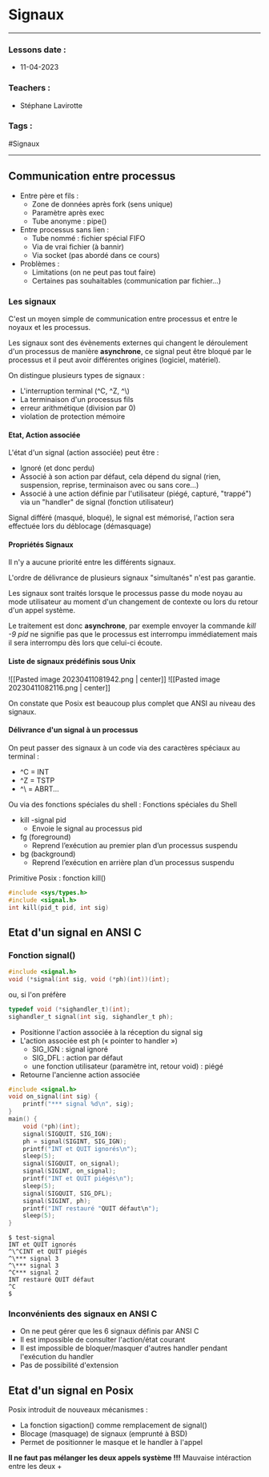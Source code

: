 # Signaux
---
### Lessons date :
- 11-04-2023

### Teachers :
- Stéphane Lavirotte

### Tags :
#Signaux

---
## Communication entre processus

- Entre père et fils :
	- Zone de données après fork (sens unique)
	- Paramètre après exec
	- Tube anonyme : pipe()
- Entre processus sans lien :
	- Tube nommé : fichier spécial FIFO
	- Via de vrai fichier (à bannir)
	- Via socket (pas abordé dans ce cours)
- Problèmes :
	- Limitations (on ne peut pas tout faire)
	- Certaines pas souhaitables (communication par fichier...)

### Les signaux

C'est un moyen simple de communication entre processus et entre le noyaux et les processus.

Les signaux sont des évènements externes qui changent le déroulement d'un processus de manière **asynchrone**, ce signal peut être bloqué par le processus et il peut avoir différentes origines (logiciel, matériel).

On distingue plusieurs types de signaux :
- L'interruption terminal (^C, ^Z, ^\\)
- La terminaison d'un processus fils
- erreur arithmétique (division par 0)
- violation de protection mémoire

#### Etat, Action associée

L'état d'un signal (action associée) peut être :
- Ignoré (et donc perdu)
- Associé à son action par défaut, cela dépend du signal (rien, suspension, reprise, terminaison avec ou sans core...)
- Associé à une action définie par l'utilisateur (piégé, capturé, "trappé") via un "handler" de signal (fonction utilisateur)

Signal différé (masqué, bloqué), le signal est mémorisé, l'action sera effectuée lors du déblocage (démasquage)

#### Propriétés Signaux

Il n'y a aucune priorité entre les différents signaux.

L'ordre de délivrance de plusieurs signaux "simultanés" n'est pas garantie.

Les signaux sont traités lorsque le processus passe du mode noyau au mode utilisateur au moment d'un changement de contexte ou lors du retour d'un appel système.

Le traitement est donc **asynchrone**, par exemple envoyer la commande *kill -9 pid* ne signifie pas que le processus est interrompu immédiatement mais il sera interrompu dès lors que celui-ci écoute.

#### Liste de signaux prédéfinis sous Unix

![[Pasted image 20230411081942.png | center]]
![[Pasted image 20230411082116.png | center]]

On constate que Posix est beaucoup plus complet que ANSI au niveau des signaux.

#### Délivrance d'un signal à un processus

On peut passer des signaux à un code via des caractères spéciaux au terminal :
- ^C = INT
- ^Z = TSTP
- ^\\ = ABRT...

Ou via des fonctions spéciales du shell :
Fonctions spéciales du Shell  
- kill -signal pid  
	- Envoie le signal au processus pid  
- fg (foreground)  
	-  Reprend l’exécution au premier plan d’un processus suspendu  
-  bg (background)  
	-  Reprend l’exécution en arrière plan d’un processus suspendu  

Primitive Posix : fonction kill()  
```c
#include <sys/types.h>  
#include <signal.h>  
int kill(pid_t pid, int sig)
```

## Etat d'un signal en ANSI C

### Fonction signal()

```c
#include <signal.h>  
void (*signal(int sig, void (*ph)(int))(int);
```
 
ou, si l'on préfère  
```c
typedef void (*sighandler_t)(int);  
sighandler_t signal(int sig, sighandler_t ph);  
```
-  Positionne l'action associée à la réception du signal sig  
-  L'action associée est ph (« pointer to handler »)  
	-  SIG_IGN : signal ignoré  
	-  SIG_DFL : action par défaut  
	-  une fonction utilisateur (paramètre int, retour void) : piégé  
-  Retourne l'ancienne action associée

```c
#include <signal.h>  
void on_signal(int sig) {  
	printf("*** signal %d\n", sig);  
}  
main() {  
	void (*ph)(int);  
	signal(SIGQUIT, SIG_IGN);  
	ph = signal(SIGINT, SIG_IGN);  
	printf("INT et QUIT ignorés\n");  
	sleep(5);  
	signal(SIGQUIT, on_signal);  
	signal(SIGINT, on_signal);  
	printf("INT et QUIT piégés\n");  
	sleep(5);  
	signal(SIGQUIT, SIG_DFL);  
	signal(SIGINT, ph);  
	printf("INT restauré "QUIT défaut\n");  
	sleep(5);  
}
```

```shell
$ test-signal  
INT et QUIT ignorés  
^\^CINT et QUIT piégés  
^\*** signal 3  
^\*** signal 3  
^C*** signal 2  
INT restauré QUIT défaut  
^C  
$
```

### Inconvénients des signaux en ANSI C

- On ne peut gérer que les 6 signaux définis par ANSI C
- Il est impossible de consulter l'action/état courant
- Il est impossible de bloquer/masquer d'autres handler pendant l'exécution du handler
- Pas de possibilité d'extension

## Etat d'un signal en Posix

Posix introduit de nouveaux mécanismes :
- La fonction sigaction() comme remplacement de signal()
- Blocage (masquage) de signaux (emprunté à BSD)
- Permet de positionner le masque et le handler à l'appel

**Il ne faut pas mélanger les deux appels système !!!**
Mauvaise intéraction entre les deux + 